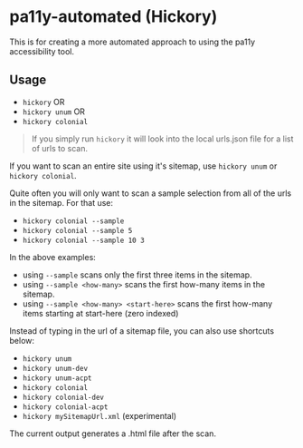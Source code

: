 # pa11y-automated (Hickory)

This is for creating a more automated approach to using the pa11y accessibility tool.

## Usage

* `hickory` OR
* `hickory unum` OR
* `hickory colonial`

> If you simply run `hickory` it will look into the local urls.json file for a list of urls to scan.

If you want to scan an entire site using it's sitemap, use `hickory unum` or `hickory colonial`.

Quite often you will only want to scan a sample selection from all of the urls in the sitemap. For that use:

* `hickory colonial --sample`
* `hickory colonial --sample 5`
* `hickory colonial --sample 10 3`

In the above examples:

* using `--sample` scans only the first three items in the sitemap.
* using `--sample <how-many>` scans the first how-many items in the sitemap.
* using `--sample <how-many> <start-here>` scans the first how-many items starting at start-here (zero indexed)

Instead of typing in the url of a sitemap file, you can also use shortcuts below:

* `hickory unum`
* `hickory unum-dev`
* `hickory unum-acpt`
* `hickory colonial`
* `hickory colonial-dev`
* `hickory colonial-acpt`
* `hickory mySitemapUrl.xml` (experimental)

The current output generates a .html file after the scan.
